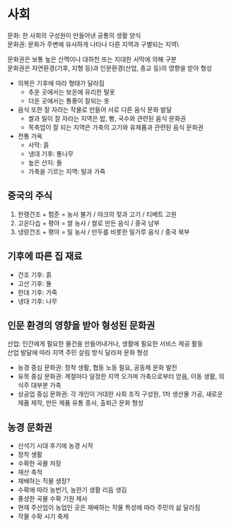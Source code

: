 
# 사회

문화: 한 사회의 구성원이 만들어낸 공통의 생활 양식\
문화권: 문화가 주변에 유사하게 나타나 다른 지역과 구별되는 지역\

문화권은 보통 높은 산맥이나 대하천 또는 지대한 사막에 의해 구분\
문화권은 자연환경(기후, 지형 등)과 인문환경(산업, 종교 등)의 영향을 받아 형성

- 의복은 기후에 따라 형태가 달라짐
  - 추운 곳에서는 보온에 유리한 털옷
  - 더운 곳에서는 통풍이 잘되는 옷
- 음식 또한 잘 자라는 작물로 만들어 서로 다른 음식 문화 발달
  - 쌀과 밀이 잘 자라는 지역은 밥, 빵, 국수와 관련된 음식 문화권
  - 목축업이 잘 되는 지역은 가축의 고기와 유제품과 관련된 음식 문화권
- 전통 가옥
  - 사막: 흙
  - 냉대 기후: 통나무
  - 높은 산지: 돌
  - 가축을 기르는 지역: 털과 가죽

## 중국의 주식

1. 한랭건조 + 험준 = 농사 불가 / 야크의 젖과 고기 / 티베트 고원
2. 고온다습 + 평야 = 쌀 농사 / 쌀로 만든 음식 / 중국 남부
3. 냉랑건조 + 평야 = 밀 농사 / 만두를 비롯한 밀가루 음식 / 중국 북부

## 기후에 따른 집 재료

- 건조 기후: 흙
- 고산 기후: 돌
- 한대 기후: 가죽
- 냉대 기후: 나무

## 인문 환경의 영향을 받아 형성된 문화권

산업: 인간에게 필요한 물건을 만들어내거나, 생활에 필요한 서비스 제공 활동\
산업 발달에 따라 지역 주민 살림 방식 달라져 문화 형성

- 농경 중심 문화권: 정착 생활, 협동 노동 필요, 공동체 문화 발전
- 유목 중심 문화권: 계절마다 일정한 지역 오가며 가축으로부터 얻음, 이동 생활, 의식주 대부분 가축
- 상공업 중심 문화권: 각 개인이 거대한 사회 조직 구성원, 1차 생산물 가공, 새로운 제품 제작, 만든 제품 유통 종사, 출퇴근 문화 형성

## 농경 문화권

- 신석기 시대 후기에 농경 시작
- 정착 생활
- 수확한 곡물 저장
- 재산 축적
- 재배하는 직물 생장?
- 수확에 따라 농번기, 농한기 생활 리듬 생김
- 풍성한 곡물 수확 기원 제사
- 현재 주산업이 농업인 곳은 재배하는 작물 특성에 따라 주민의 삶 달라짐
- 작물 수확 시기 축제
